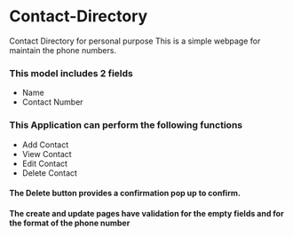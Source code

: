 # Contact-Directory
Contact Directory for personal purpose
This is a simple webpage for maintain the phone numbers.
### This model includes 2 fields
- Name
- Contact Number
### This Application can perform the following functions
- Add Contact
- View Contact
- Edit Contact
- Delete Contact

#### The Delete button provides a confirmation pop up to confirm.
#### The create and update pages have validation for the empty fields and for the format of the phone number
